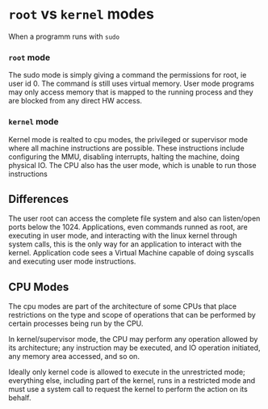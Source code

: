 # `root` vs `kernel` modes

When a programm runs with `sudo` 

### `root` mode

The sudo mode is simply giving a command the permissions for root, ie user id 0.
The command ís still uses virtual memory. User mode programs may only access 
memory that is mapped to the running process and they are blocked from any direct
HW access. 


### `kernel` mode 

Kernel mode is realted to cpu modes, the privileged or supervisor mode where all
machine instructions are possible. These instructions include configuring the
MMU, disabling interrupts, halting the machine, doing physical IO. 
The CPU also has the user mode, which is unable to run those instructions

## Differences 

The user root can access the complete file system and also can listen/open ports
below the 1024. Applications, even commands runned as root, are executing in
user mode, and interacting with the linux kernel through system calls, this is
the only way for an application to interact with the kernel. Application code
sees a Virtual Machine capable of doing syscalls and executing user mode
instructions.

## CPU Modes

The cpu modes are part of the architecture of some CPUs that place restrictions
on the type and scope of operations that can be performed by certain processes
being run by the CPU. 

In kernel/supervisor mode, the CPU may perform any operation allowed by its 
architecture; any instruction may be executed, and IO operation initiated, any
memory area accessed, and so on.

Ideally only kernel code is allowed to execute in the unrestricted mode; 
everything else, including part of the kernel, runs in a restricted mode
and must use a system call to request the kernel to perform the action on
its behalf. 
